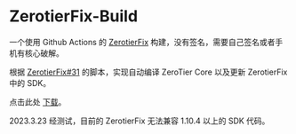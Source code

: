 ZerotierFix-Build
======

一个使用 Github Actions 的 [ZerotierFix](https://github.com/kaaass/ZerotierFix) 构建，没有签名，需要自己签名或者手机有核心破解。

根据 [ZerotierFix#31](https://github.com/kaaass/ZerotierFix/issues/31) 的脚本，实现自动编译 ZeroTier Core 以及更新 ZerotierFix 中的 SDK。

点击此处 [下载](https://nightly.ore-imo.tk/ZerotierFix-Build)。

2023.3.23  经测试，目前的 ZerotierFix 无法兼容 1.10.4 以上的 SDK 代码。
